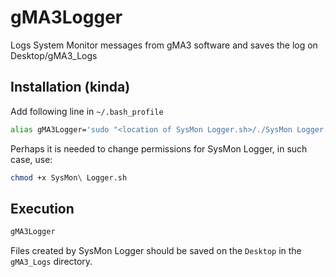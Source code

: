 # gMA3Logger
Logs System Monitor messages from gMA3 software and saves the log on Desktop/gMA3_Logs



## Installation (kinda)
Add following line in ```~/.bash_profile```

```bash
alias gMA3Logger='sudo "<location of SysMon Logger.sh>/./SysMon Logger.sh"'
```

Perhaps it is needed to change permissions for SysMon Logger, in such case, use:
```bash
chmod +x SysMon\ Logger.sh
```



## Execution
```bash
gMA3Logger
```

Files created by SysMon Logger should be saved on the `Desktop` in the `gMA3_Logs` directory.
